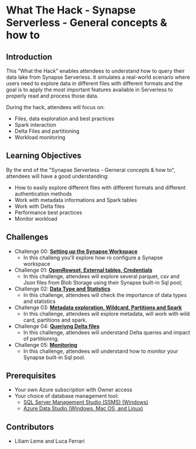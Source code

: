 # What The Hack - Synapse Serverless - General concepts & how to

## Introduction
This "What the Hack" enables attendees to understand how to query their data lake from Synapse Serverless. 
It simulates a real-world scenario where users need to explore data in different files with different formats and the goal is to apply the most important features available in Serverless to properly read and process those data.

During the hack, attendees will focus on:
- Files, data exploration and best practices
- Spark interaction
- Delta Files and partitioning
- Workload monitoring

## Learning Objectives
By the end of the "Synapse Serverless - Gerneral concepts & how to", attendees will have a good understanding:
- How to easily explore different files with different formats and different authentication methods
- Work with metadata informations and Spark tables 
- Work with Delta files
- Performance best practices 
- Monitor workload

## Challenges
- Challenge 00: **[Setting up the Synapse Workspace](./Student/Challenge-00.md)**
  - In this challeng you'll explore how ro configure a Synapse workspace
- Challenge 01: **[OpenRowset, External tables, Credentials](./Student/Challenge-01.md)** 
  - In this challenge, attendees will explore several parquet, csv and Json files from Blob Storage using their Synapse built-in Sql pool; 
- Challenge 02: **[Data Type and Statistics](./Student/Challenge-02.md)**
  - In this challenge, attendees will check the importance of data types and statistics 
- Challenge 03: **[Metadata exploration, Wildcard, Partitions and Spark](./Student/Challenge-03.md)**
  -  In this challenge, attendees will explore metadata, will work with wild card, partitions and spark.
- Challenge 04: **[Queriyng Delta files](./Student/Challenge-04.md)**
  - In this challenge, attendees will understand Delta queries and impact of partitioning.
- Challenge 05: **[Monitoring](./Student/Challenge-05.md)**
  - In this challenge, attendees will understand how to monitor your Synapse built-in Sql pool.



## Prerequisites 
- Your own Azure subscription with Owner access
- Your choice of database management tool:
  - [SQL Server Management Studio (SSMS) (Windows)](https://docs.microsoft.com/en-us/sql/ssms/download-sql-server-management-studio-ssms?view=sql-server-ver15)
  - [Azure Data Studio (Windows, Mac OS, and Linux)](https://docs.microsoft.com/en-us/sql/azure-data-studio/download-azure-data-studio?view=sql-server-ver15)

## Contributors
- Liliam Leme and Luca Ferrari